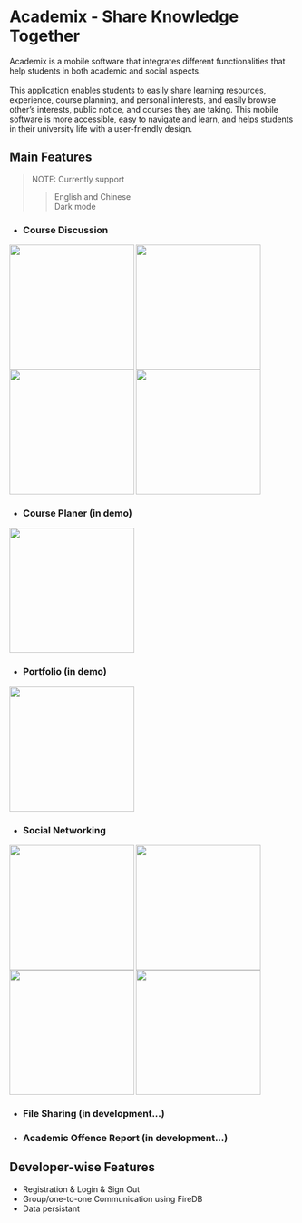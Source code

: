 # Academix - Share Knowledge Together

Academix is a mobile software that integrates different functionalities that help students in both academic and social aspects.
\
\
This application enables students to easily share learning resources, experience, course planning, and personal interests, and easily browse other’s interests, public notice, and courses they are taking. This mobile software is more accessible, easy to navigate and learn, and helps students in their university life with a user-friendly design.

## Main Features
> NOTE: Currently support 
>> English and Chinese\
>> Dark mode

- ### Course Discussion
<img src="https://user-images.githubusercontent.com/12111913/150666662-7d8a5f8c-c32d-4229-8ed8-e7cd72610e25.PNG" align="left" width=220>
<img src="https://user-images.githubusercontent.com/12111913/150666698-e51f8a39-2308-4ef8-9267-20530ec05572.PNG" align="left" width=220>
<img src="https://user-images.githubusercontent.com/12111913/150666709-e35291b6-a60c-4f29-ad5e-a379648509bf.PNG" align="left" width=220>
<img src="https://user-images.githubusercontent.com/12111913/150666731-96351d0b-b1bb-4781-b33e-7cb4f25fc400.PNG" width=220>

- ### Course Planer (in demo)
<img src="https://user-images.githubusercontent.com/12111913/150667005-78464ac5-c0d4-4f2d-913a-f5b02e3826a5.PNG" width=220>

- ### Portfolio (in demo)
<img src="https://user-images.githubusercontent.com/12111913/150666998-597c3a24-59e9-47af-9065-894a04c100e8.PNG" width=220>

- ### Social Networking
<img src="https://user-images.githubusercontent.com/12111913/150667013-b4741328-06ae-49cd-a7f7-7bec2cb331f5.PNG" align="left" width=220>
<img src="https://user-images.githubusercontent.com/12111913/150667014-3cd8becb-6d22-4dff-83a4-066722063255.PNG" align="left" width=220>
<img src="https://user-images.githubusercontent.com/12111913/150667015-1a353249-ff54-44af-aab8-cb98a6154280.PNG" align="left" width=220>
<img src="https://user-images.githubusercontent.com/12111913/150667047-eacbefc9-d9cc-4ce6-a293-f18cda088bbb.PNG" width=220>

- ### File Sharing (in development...)

- ### Academic Offence Report (in development...)

## Developer-wise Features
- Registration & Login & Sign Out
- Group/one-to-one Communication using FireDB
- Data persistant
